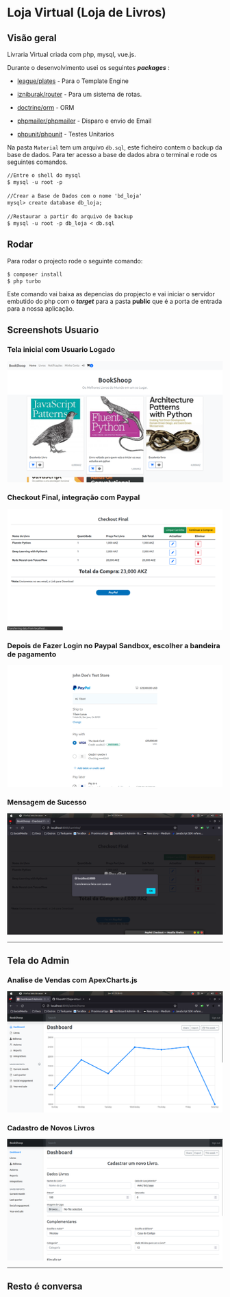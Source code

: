 # Loja Virtual (Loja de Livros)

## Visão geral

Livraria Virtual criada com php, mysql, vue.js.

Durante o desenvolvimento usei os seguintes ***packages*** : 

 - [league/plates]() - Para o Template Engine
 - [izniburak/router]() - Para um sistema de rotas.
 - [doctrine/orm]() - ORM
 - [phpmailer/phpmailer]() -  Disparo e envio de Email

 - [phpunit/phpunit]() -  Testes Unitarios

Na pasta `Material` tem um arquivo `db.sql`, este ficheiro contem o backup da base de dados. Para ter acesso a base de dados abra o terminal e rode os seguintes comandos.
    
    //Entre o shell do mysql
    $ mysql -u root -p

    //Crear a Base de Dados com o nome 'bd_loja'
    mysql> create database db_loja;

    //Restaurar a partir do arquivo de backup
    $ mysql -u root -p db_loja < db.sql

## Rodar

Para rodar o projecto rode o seguinte comando: 

    $ composer install
    $ php turbo

Este comando vai baixa as depencias do propjecto e vai  iniciar o servidor embutido do php com o ***target*** para a pasta **public** que é a porta de entrada para a nossa aplicação.

## Screenshots Usuario


### Tela inicial com Usuario Logado
![Tela do Home com usuario Logado](.Material/01.png)

### Checkout Final, integração com Paypal
![Tela do checkout Final](.Material/02.png)

### Depois de Fazer Login no Paypal Sandbox, escolher a bandeira de pagamento
![Tela do checkout Final](.Material/03.png)


### Mensagem de Sucesso
![Tela do checkout Final](.Material/04.png)

---

## Tela do Admin


### Analise de Vendas com ApexCharts.js
![Tela do checkout Final](.Material/adm_03.png)


### Cadastro de Novos Livros
![Tela do checkout Final](.Material/adm_02.png)

------

## Resto é conversa